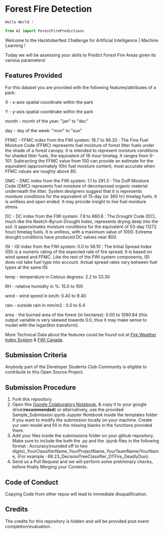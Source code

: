 # Forest Fire Detection


```python
Hello World ! 

from AI import ForestFirePredictions
```

Welcome to the Hacktoberfest Challenge for Artificial Intelligence | Machine Learning !

Today we will be assessing your skills to Predict Forest Fire Areas given its various parameters!

## Features Provided
For this dataset you are provided with the following features/attributes of a park:

X - x-axis spatial coordinate within the park

Y - y-axis spatial coordinate within the park

month - month of the year: "jan" to "dec"

day - day of the week: "mon" to "sun"

FFMC - FFMC index from the FWI system: 18.7 to 96.20 : The Fine Fuel Moisture Code (FFMC) represents fuel moisture of forest litter fuels under the shade of a forest canopy. It is intended to represent moisture conditions for shaded litter fuels, the equivalent of 16-hour timelag. It ranges from 0-101. Subtracting the FFMC value from 100 can provide an estimate for the equivalent (approximately 10h) fuel moisture content, most accurate when FFMC values are roughly above 80.

DMC - DMC index from the FWI system: 1.1 to 291.3 : The Duff Moisture Code (DMC) represents fuel moisture of decomposed organic material underneath the litter. System designers suggest that it is represents moisture conditions for the equivalent of 15-day (or 360 hr) timelag fuels. It is unitless and open ended. It may provide insight to live fuel moisture stress.


DC - DC index from the FWI system: 7.9 to 860.6 : The Drought Code (DC), much like the Keetch-Byrum Drought Index, represents drying deep into the soil. It approximates moisture conditions for the equivalent of 53-day (1272 hour) timelag fuels. It is unitless, with a maximum value of 1000. Extreme drought conditions have produced DC values near 800.

ISI - ISI index from the FWI system: 0.0 to 56.10 : The Initial Spread Index (ISI) is a numeric rating of the expected rate of fire spread. It is based on wind speed and FFMC. Like the rest of the FWI system components, ISI does not take fuel type into account. Actual spread rates vary between fuel types at the same ISI.

temp - temperature in Celsius degrees: 2.2 to 33.30

RH - relative humidity in %: 15.0 to 100

wind - wind speed in km/h: 0.40 to 9.40

rain - outside rain in mm/m2 : 0.0 to 6.4

area - the burned area of the forest (in hectares): 0.00 to 1090.84 (this output variable is very skewed towards 0.0, thus it may make sense to model with the logarithm transform).

More Technical Data about the features could be found out at [Fire Weather Index System](https://www.nwcg.gov/publications/pms437/cffdrs/fire-weather-index-system) & [FWI Canada](https://cwfis.cfs.nrcan.gc.ca/background/summary/fwi).

## Submission Criteria
Anybody part of the Developer Students Club Community is eligible to contribute to this Open Source Project.

## Submission Procedure

1. Fork this repository.
2. Open this [Google Colaboratory Notebook](https://www.nwcg.gov/publications/pms437/cffdrs/fire-weather-index-system), & copy it to your google drive(**recommended**) or alternatively, use the provided Sample_Submission.ipynb Jupyter Notebook inside the templates folder if you want to modify the submission locally on your machine. Create yur own model and fill in the missing blanks in the functions provided there.
3. Add your files inside the submissions folder on your github repository. Make sure to include the both the .py and the .ipynb files in the following format : Accuracy(rounded off to two digits)_YourClassifierName_YourProjectName_YourTeamName/YourName, {For example : 68.23_DecisionTreeClassifier_DTFire_DeadlyDuo}.
4. Send us a Pull Request and we will perform some preliminary checks, before finally Merging your Contents.

## Code of Conduct
Copying Code from other repos will lead to immediate disqualification.


## Credits
The credits for this repository is hidden and will be provided post event completion/evaluation.
